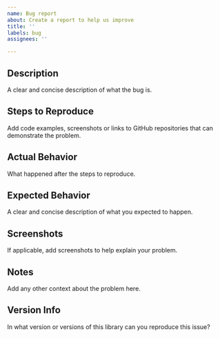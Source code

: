 ```yaml
---
name: Bug report
about: Create a report to help us improve
title: ''
labels: bug
assignees: ''

---
```

## Description
A clear and concise description of what the bug is.

## Steps to Reproduce
Add code examples, screenshots or 
links to GitHub repositories that can demonstrate the problem.

## Actual Behavior
What happened after the steps to reproduce.

## Expected Behavior
A clear and concise description of what you expected to happen.

## Screenshots
If applicable, add screenshots to help explain your problem.

## Notes
Add any other context about the problem here.

## Version Info
In what version or versions of this library can you
reproduce this issue?

